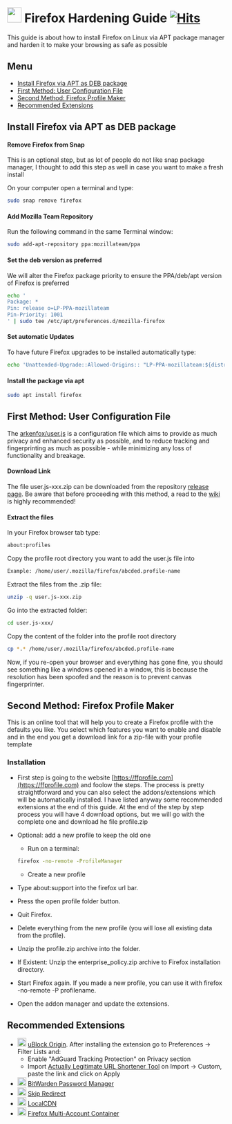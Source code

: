 # <img src="https://user-images.githubusercontent.com/114076168/199189876-ff5f49f8-975d-43fd-b040-9bee0b25f323.png" width="33" height="35"> Firefox Hardening Guide [![Hits](https://hits.seeyoufarm.com/api/count/incr/badge.svg?url=https%3A%2F%2Fgithub.com%2Fp4privacy%2Ffirefox-hardening&count_bg=%230000ff&title_bg=%23555555&icon=&icon_color=%23E7E7E7&title=hits&edge_flat=false)](https://hits.seeyoufarm.com)

This guide is about how to install Firefox on Linux via APT package manager and harden it to make your browsing as safe as possible

## Menu

* [Install Firefox via APT as DEB package](#install-firefox-via-apt-as-deb-package)
* [First Method: User Configuration File](#first-method-user-configuration-file)
* [Second Method: Firefox Profile Maker](#second-method-firefox-profile-maker)
* [Recommended Extensions](#recommended-extensions)

## Install Firefox via APT as DEB package

#### Remove Firefox from Snap

This is an optional step, but as lot of people do not like snap package manager, I thought to add this step as well in case you want to make a fresh install

On your computer open a terminal and type:
```bash
sudo snap remove firefox
```

#### Add Mozilla Team Repository

Run the following command in the same Terminal window:
```bash
sudo add-apt-repository ppa:mozillateam/ppa
```

#### Set the deb version as preferred

We will alter the Firefox package priority to ensure the PPA/deb/apt version of Firefox is preferred
```bash
echo '
Package: *
Pin: release o=LP-PPA-mozillateam
Pin-Priority: 1001
' | sudo tee /etc/apt/preferences.d/mozilla-firefox
```

#### Set automatic Updates

To have future Firefox upgrades to be installed automatically type:
```bash
echo 'Unattended-Upgrade::Allowed-Origins:: "LP-PPA-mozillateam:${distro_codename}";' | sudo tee /etc/apt/apt.conf.d/51unattended-upgrades-firefox
```

#### Install the package via apt
```bash
sudo apt install firefox
```

## First Method: User Configuration File

The [arkenfox/user.js](https://github.com/arkenfox/user.js) is a configuration file which aims to provide as much privacy and enhanced security as possible, and to reduce tracking and fingerprinting as much as possible - while minimizing any loss of functionality and breakage.

#### Download Link

The file user.js-xxx.zip can be downloaded from the repository [release page](https://github.com/arkenfox/user.js/releases).
Be aware that before proceeding with this method, a read to the [wiki](https://github.com/arkenfox/user.js/wiki) is highly recommended!

#### Extract the files

In your Firefox browser tab type:
```bash
about:profiles
```

Copy the profile root directory you want to add the user.js file into
```bash
Example: /home/user/.mozilla/firefox/abcded.profile-name
```

Extract the files from the .zip file:
```bash
unzip -q user.js-xxx.zip
```

Go into the extracted folder:
```bash
cd user.js-xxx/
```
Copy the content of the folder into the profile root directory
```bash
cp *.* /home/user/.mozilla/firefox/abcded.profile-name
```
Now, if you re-open your browser and everything has gone fine, you should see something like a windows opened in a window, this is because the resolution has been spoofed and the reason is to prevent canvas fingerprinter.


## Second Method: Firefox Profile Maker

This is an online tool that will help you to create a Firefox profile with the defaults you like.
You select which features you want to enable and disable and in the end you get a download link for a zip-file with your profile template

### Installation

- First step is going to the website [https://ffprofile.com](https://ffprofile.com) and foolow the steps.
The process is pretty straightforward and you can also select the addons/extensions which will be automatically installed.
I have listed anyway some recommended extensions at the end of this guide.
At the end of the step by step process you will have 4 download options, but we will go with the complete one and download he file profile.zip

- Optional: add a new profile to keep the old one
  - Run on a terminal:
  ```bash
  firefox -no-remote -ProfileManager
  ```
  - Create a new profile
- Type about:support into the firefox url bar.
- Press the open profile folder button.
- Quit Firefox.
- Delete everything from the new profile (you will lose all existing data from the profile).
- Unzip the profile.zip archive into the folder.
- If Existent: Unzip the enterprise_policy.zip archive to Firefox installation directory.
- Start Firefox again. If you made a new profile, you can use it with firefox -no-remote -P profilename.
- Open the addon manager and update the extensions.


## Recommended Extensions

- <img src="https://user-images.githubusercontent.com/114076168/199192811-6b6bed17-2af7-49ea-9cad-0e49dfafeaae.png" width="20" height="20"> [uBlock Origin](https://addons.mozilla.org/en-US/firefox/addon/ublock-origin/?utm_source=addons.mozilla.org&utm_medium=referral&utm_content=search). After installing the extension go to Preferences -> Filter Lists and:
  - Enable "AdGuard Tracking Protection" on Privacy section
  - Import [Actually Legitimate URL Shortener Tool](https://raw.githubusercontent.com/DandelionSprout/adfilt/master/LegitimateURLShortener.txt) on Import -> Custom, paste the link and click on Apply
- <img src="https://user-images.githubusercontent.com/114076168/199192844-f0a42bbd-8d9a-47fc-9f8f-8cc0cc111db4.png" width="20" height="20"> [BitWarden Password Manager](https://addons.mozilla.org/en-US/firefox/addon/bitwarden-password-manager/)
- <img src="https://user-images.githubusercontent.com/114076168/199192916-00b00905-273c-4d4c-bfa6-e20bd38929fc.png" width="20" height="20"> [Skip Redirect](https://addons.mozilla.org/en-US/firefox/addon/skip-redirect/?utm_source=addons.mozilla.org&utm_medium=referral&utm_content=search)
- <img src="https://user-images.githubusercontent.com/114076168/199192958-a7f47ee3-96e0-48ca-b18a-1cbe52f0e1cb.png" width="20" height="20"> [LocalCDN](https://addons.mozilla.org/en-US/firefox/addon/localcdn-fork-of-decentraleyes/?utm_source=addons.mozilla.org&utm_medium=referral&utm_content=search)
- <img src="https://user-images.githubusercontent.com/114076168/199193068-5af38361-5d44-496e-94a2-3c88603c54f1.png" width="20" height="20"> [Firefox Multi-Account Container](https://addons.mozilla.org/en-US/firefox/addon/localcdn-fork-of-decentraleyes/?utm_source=addons.mozilla.org&utm_medium=referral&utm_content=search)
